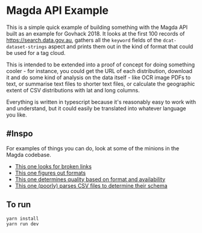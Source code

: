 # Magda API Example

This is a simple quick example of building something with the Magda API built as an example for Govhack 2018. It looks at the first 100 records of https://search.data.gov.au, gathers all the `keyword` fields of the `dcat-dataset-strings` aspect and prints them out in the kind of format that could be used for a tag cloud.

This is intended to be extended into a proof of concept for doing something cooler - for instance, you could get the URL of each distribution, download it and do some kind of analysis on the data itself - like OCR image PDFs to text, or summarise text files to shorter text files, or calculate the geographic extent of CSV distributions with lat and long columns.

Everything is written in typescript because it's reasonably easy to work with and understand, but it could easily be translated into whatever language you like.

## #Inspo

For examples of things you can do, look at some of the minions in the Magda codebase.

- [This one looks for broken links](https://github.com/magda-io/magda/blob/master/magda-sleuther-broken-link/src/onRecordFound.ts)
- [This one figures out formats](https://github.com/magda-io/magda/blob/master/magda-sleuther-format/src/onRecordFound.ts)
- [This one determines quality based on format and availability](https://github.com/magda-io/magda/blob/master/magda-sleuther-linked-data-rating/src/onRecordFound.ts)
- [This one (poorly) parses CSV files to determine their schema](https://github.com/magda-io/magda/blob/master/magda-sleuther-visualization/src/onRecordFound.ts)

## To run

```bash
yarn install
yarn run dev
```
